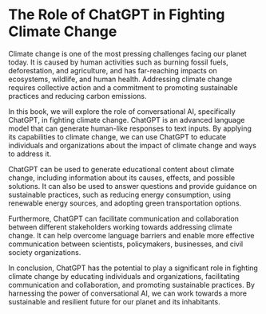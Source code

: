 The Role of ChatGPT in Fighting Climate Change
============================================================

Climate change is one of the most pressing challenges facing our planet today. It is caused by human activities such as burning fossil fuels, deforestation, and agriculture, and has far-reaching impacts on ecosystems, wildlife, and human health. Addressing climate change requires collective action and a commitment to promoting sustainable practices and reducing carbon emissions.

In this book, we will explore the role of conversational AI, specifically ChatGPT, in fighting climate change. ChatGPT is an advanced language model that can generate human-like responses to text inputs. By applying its capabilities to climate change, we can use ChatGPT to educate individuals and organizations about the impact of climate change and ways to address it.

ChatGPT can be used to generate educational content about climate change, including information about its causes, effects, and possible solutions. It can also be used to answer questions and provide guidance on sustainable practices, such as reducing energy consumption, using renewable energy sources, and adopting green transportation options.

Furthermore, ChatGPT can facilitate communication and collaboration between different stakeholders working towards addressing climate change. It can help overcome language barriers and enable more effective communication between scientists, policymakers, businesses, and civil society organizations.

In conclusion, ChatGPT has the potential to play a significant role in fighting climate change by educating individuals and organizations, facilitating communication and collaboration, and promoting sustainable practices. By harnessing the power of conversational AI, we can work towards a more sustainable and resilient future for our planet and its inhabitants.
